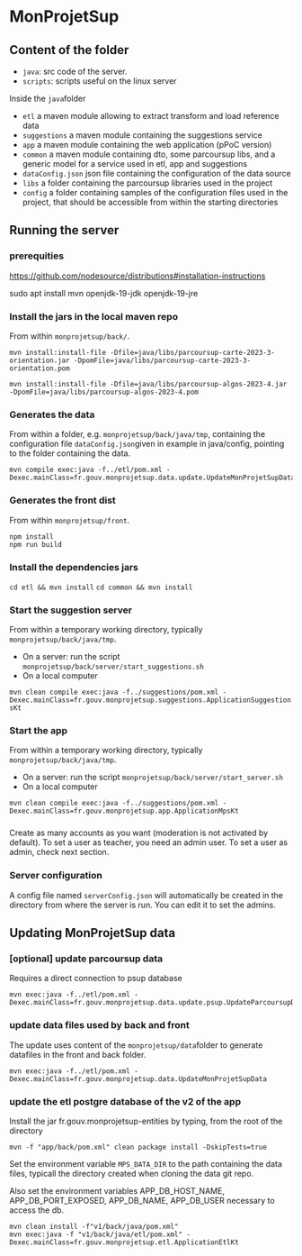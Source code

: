 # MonProjetSup

## Content of the folder

- `java`: src code of the server.
- `scripts`: scripts useful on the linux server

Inside the `java`folder
- `etl` a maven module allowing to extract transform and load reference data
- `suggestions` a maven module containing the suggestions service
- `app` a maven module containing the web application (pPoC version)
- `common` a maven module containing dto, some parcoursup libs, and a generic model for a service used in etl, app and suggestions
- `dataConfig.json`  json file containing the configuration of the data source
- `libs` a folder containing the parcoursup libraries used in the project
- `config` a folder containing samples of the configuration files used in the project, that should be accessible from within the starting directories


## Running the server

### prerequities

https://github.com/nodesource/distributions#installation-instructions

sudo apt install mvn openjdk-19-jdk openjdk-19-jre

### Install the jars in the local maven repo

From within `monprojetsup/back/`.

```
mvn install:install-file -Dfile=java/libs/parcoursup-carte-2023-3-orientation.jar -DpomFile=java/libs/parcoursup-carte-2023-3-orientation.pom
```

```
mvn install:install-file -Dfile=java/libs/parcoursup-algos-2023-4.jar -DpomFile=java/libs/parcoursup-algos-2023-4.pom
```

### Generates the data

From within a folder, e.g. `monprojetsup/back/java/tmp`, containing the configuration file `dataConfig.json`given in example in java/config,
pointing to the folder containing the data. 

```
mvn compile exec:java -f../etl/pom.xml -Dexec.mainClass=fr.gouv.monprojetsup.data.update.UpdateMonProjetSupData
```


### Generates the front dist

From within `monprojetsup/front`.
```
npm install
npm run build
```

### Install the dependencies jars

```cd etl && mvn install```
```cd common && mvn install```

### Start the suggestion server

From within a temporary working directory, typically `monprojetsup/back/java/tmp`.

- On a server: run the script `monprojetsup/back/server/start_suggestions.sh`
- On a local computer

`mvn clean compile exec:java -f../suggestions/pom.xml -Dexec.mainClass=fr.gouv.monprojetsup.suggestions.ApplicationSuggestionsKt`


### Start the app 

From within a temporary working directory, typically `monprojetsup/back/java/tmp`.

- On a server: run the script `monprojetsup/back/server/start_server.sh`
- On a local computer

`mvn clean compile exec:java -f../suggestions/pom.xml -Dexec.mainClass=fr.gouv.monprojetsup.app.ApplicationMpsKt`

### 	

Create as many accounts as you want (moderation is not activated by default).
To set a user as teacher, you need an admin user.
To set a user as admin, check next section.

### Server configuration

A config file named `serverConfig.json` will automatically be created in the directory
from where the server is run. You can edit it to set the admins.


## Updating MonProjetSup data

### [optional] update parcoursup data 
Requires a direct connection to psup database

```
mvn exec:java -f../etl/pom.xml -Dexec.mainClass=fr.gouv.monprojetsup.data.update.psup.UpdateParcoursupDataFromPsupDB
```


### update data files used by back and front
The update uses content of the `monprojetsup/data`folder to generate datafiles in the front and back folder.

```
mvn exec:java -f../etl/pom.xml -Dexec.mainClass=fr.gouv.monprojetsup.data.UpdateMonProjetSupData
```



### update the etl postgre database of the v2 of the app



Install the jar fr.gouv.monprojetsup-entities by typing, from the root of the directory

```
mvn -f "app/back/pom.xml" clean package install -DskipTests=true
```

Set the environment variable `MPS_DATA_DIR` to the path containing the data files,
typicall the directory created when cloning the data git repo.

Also set the environment variables APP_DB_HOST_NAME, APP_DB_PORT_EXPOSED, APP_DB_NAME, APP_DB_USER
necessary to access the db.


```
mvn clean install -f"v1/back/java/pom.xml"
mvn exec:java -f "v1/back/java/etl/pom.xml" -Dexec.mainClass=fr.gouv.monprojetsup.etl.ApplicationEtlKt
```
